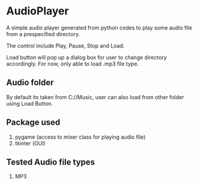 # AudioPlayer
A simple audio player generated from python codes to play some audio file from a prespecified directory. 

The control include Play, Pause, Stop and Load.

Load button will pop up a dialog box for user to change directory accordingly. For now, only able to load .mp3 file type.

## Audio folder
By default its taken from C://Music, user can also load from other folder using Load Button.

## Package used
1. pygame (access to mixer class for playing audio file)
2. tkinter (GUI)

## Tested Audio file types
1. MP3